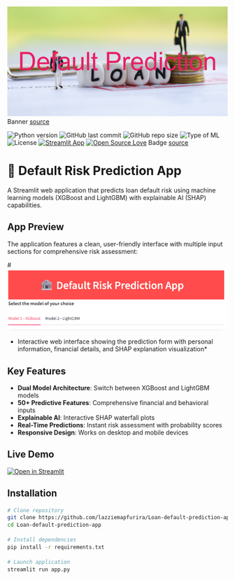 ![banner](images/Default_Prediction.png)
Banner [source](https://banner.godori.dev/)

![Python version](https://img.shields.io/badge/Python%20version-3.10%2B-lightgrey)
![GitHub last commit](https://img.shields.io/github/last-commit/lazziemapfurira/Loan-default-prediction-using-alternative-data)
![GitHub repo size](https://img.shields.io/github/repo-size/lazziemapfurira/Loan-default-prediction-using-alternative-data)
![Type of ML](https://img.shields.io/badge/Type%20of%20ML-Binary%20Classification-red)
![License](https://img.shields.io/badge/License-MIT-green)
[![Streamlit App](https://static.streamlit.io/badges/streamlit_badge_black_white.svg)](https://share.streamlit.io/lazziemapfurira/Loan-default-prediction-app/main/streamli_app.py)
[![Open Source Love](https://badges.frapsoft.com/os/v3/open-source-200x33.png?v=103)](https://github.com/ellerbrock/open-source-badges/)
Badge [source](https://shields.io/)

# 🏦 Default Risk Prediction App

A Streamlit web application that predicts loan default risk using machine learning models (XGBoost and LightGBM) with explainable AI (SHAP) capabilities.

## App Preview

The application features a clean, user-friendly interface with multiple input sections for comprehensive risk assessment:

#![Default Risk Prediction App Screenshot](images/default_image.png)
- Interactive web interface showing the prediction form with personal information, financial details, and SHAP explanation visualization*

## Key Features

- **Dual Model Architecture**: Switch between XGBoost and LightGBM models
- **50+ Predictive Features**: Comprehensive financial and behavioral inputs
- **Explainable AI**: Interactive SHAP waterfall plots
- **Real-Time Predictions**: Instant risk assessment with probability scores
- **Responsive Design**: Works on desktop and mobile devices

## Live Demo

[![Open in Streamlit](https://static.streamlit.io/badges/streamlit_badge_black_white.svg)](https://loandefaultalternative.streamlit.app/)

## Installation

```bash
# Clone repository
git clone https://github.com/lazziemapfurira/Loan-default-prediction-app.git
cd Loan-default-prediction-app

# Install dependencies
pip install -r requirements.txt

# Launch application
streamlit run app.py


